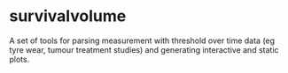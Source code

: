 # survivalvolume
A set of tools for parsing measurement with threshold over time data (eg tyre wear, tumour treatment studies) and generating interactive and static plots.

